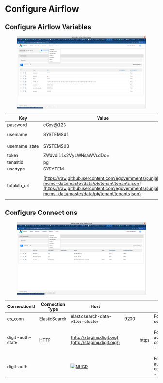 # Configure Airflow

## Configure Airflow Variables <a href="#configure-the-airflow-variables" id="configure-the-airflow-variables"></a>

<figure><img src="../../../../.gitbook/assets/image-20220818-102218.png" alt=""><figcaption></figcaption></figure>

| Key             | Value                                                                                                                                                                                                    | Remark                          |
| --------------- | -------------------------------------------------------------------------------------------------------------------------------------------------------------------------------------------------------- | ------------------------------- |
| password        | eGov@123                                                                                                                                                                                                 |                                 |
| username        | SYSTEMSU1                                                                                                                                                                                                | for Upyog                       |
| username\_state | SYSTEMSU3                                                                                                                                                                                                | for staging                     |
| token           | ZWdvdi11c2VyLWNsaWVudDo=                                                                                                                                                                                 |                                 |
| tenantid        | pg                                                                                                                                                                                                       |                                 |
| usertype        | SYSYTEM                                                                                                                                                                                                  |                                 |
| totalulb\_url   | [https://raw.githubusercontent.com/egovernments/punjab-mdms-data/master/data/pb/tenant/tenants.json](https://raw.githubusercontent.com/egovernments/punjab-mdms-data/master/data/pb/tenant/tenants.json) | for reading the ulb’s of punjab |

## Configure Connections <a href="#configure-the-connections" id="configure-the-connections"></a>

<figure><img src="../../../../.gitbook/assets/image-20220818-102252.png" alt=""><figcaption></figcaption></figure>

| ConnectionId      | Connection Type     | Host                                                                               |      |                      |                                                      |
| ----------------- | ------------------- | ---------------------------------------------------------------------------------- | ---- | -------------------- | ---------------------------------------------------- |
| es\_conn          | ElasticSearch       | elasticsearch-data-v1.es-cluster                                                   | 9200 |                      | For the ES server                                    |
| digit -auth-state | <p>HTTP</p><p> </p> | [http://staging.digit.org](http://staging.digit.org/)                              |      | <p>https</p><p> </p> | <p>For the auth api conenction - Staging</p><p> </p> |
| digit-auth        |                     | [![](https://upyog.niua.org/citizen/browser-icon.png)NUGP](http://upyog.niua.org/) |      |                      | For the auth api conenction - UPYOG                  |
